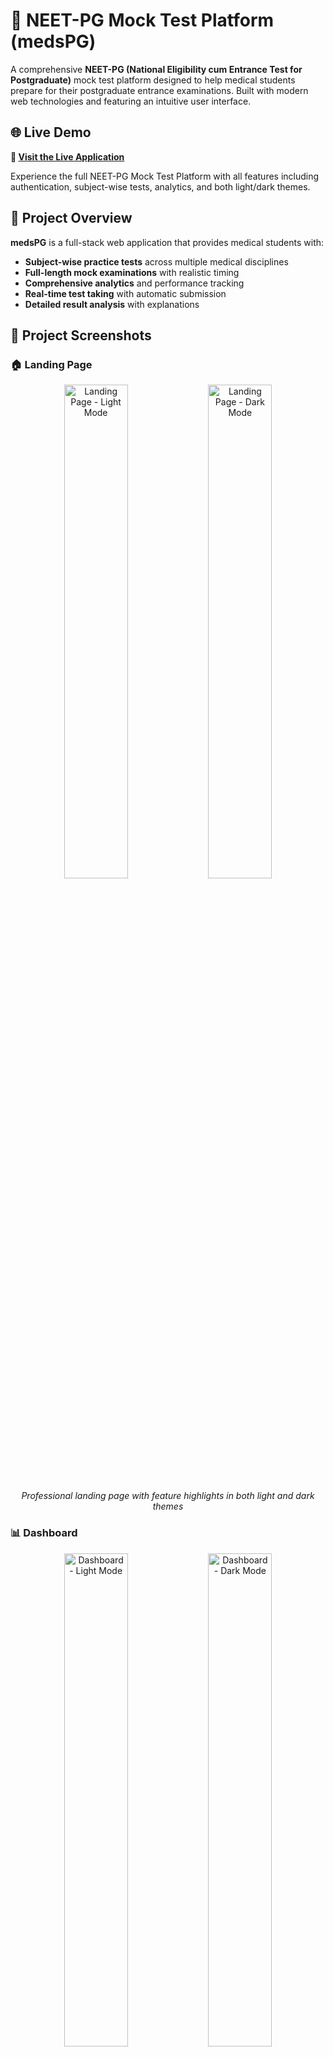 # 🏥 NEET-PG Mock Test Platform (medsPG)

A comprehensive **NEET-PG (National Eligibility cum Entrance Test for Postgraduate)** mock test platform designed to help medical students prepare for their postgraduate entrance examinations. Built with modern web technologies and featuring an intuitive user interface.

## 🌐 Live Demo

**🚀 [Visit the Live Application](https://medspg.vercel.app)**

Experience the full NEET-PG Mock Test Platform with all features including authentication, subject-wise tests, analytics, and both light/dark themes.

## 🌟 Project Overview

**medsPG** is a full-stack web application that provides medical students with:
- **Subject-wise practice tests** across multiple medical disciplines
- **Full-length mock examinations** with realistic timing
- **Comprehensive analytics** and performance tracking
- **Real-time test taking** with automatic submission
- **Detailed result analysis** with explanations

## 📸 Project Screenshots

### 🏠 Landing Page
<div align="center">
  <img src="git images/landing light mode.png" alt="Landing Page - Light Mode" width="45%" />
  <img src="git images/landing dark mode.png" alt="Landing Page - Dark Mode" width="45%" />
  <p><em>Professional landing page with feature highlights in both light and dark themes</em></p>
</div>

### 📊 Dashboard
<div align="center">
  <img src="git images/dashboard light mode.png" alt="Dashboard - Light Mode" width="45%" />
  <img src="git images/dark mode dashboard.png" alt="Dashboard - Dark Mode" width="45%" />
  <p><em>Subject selection interface with progress tracking and performance metrics</em></p>
</div>

### 📝 Test Interface
<div align="center">
  <img src="git images/test page light mode.png" alt="Test Interface - Light Mode" width="80%" />
  <p><em>Interactive test taking interface with real-time timer and question navigation</em></p>
</div>

### 📈 Analytics Dashboard
<div align="center">
  <img src="git images/analytics darkmode.png" alt="Analytics Dashboard - Dark Mode" width="80%" />
  <p><em>Comprehensive performance analytics with charts and subject-wise insights</em></p>
</div>

## 🚀 Core Features

### 🔐 Authentication & Authorization
- **Secure user registration** and login system
- **Email verification** for new accounts
- **Session management** with persistent login
- **Protected routes** and user-specific data access
- **Modal-based authentication** (no page redirects)

### 📚 Subject-Wise Test System
- **Multiple medical subjects**: Anatomy, Physiology, Pathology, Pharmacology, Microbiology, Medicine, etc.
- **Randomized question selection** (up to 20 questions per test)
- **Subject-specific filtering** and search functionality
- **Dynamic question loading** from database

### ⏱️ Interactive Test Interface
- **Real-time countdown timer** (~63 seconds per question)
- **Progress tracking** and navigation between questions
- **Answer selection** with radio button interface
- **Skip functionality** for unanswered questions
- **Auto-submission** when time expires
- **Keyboard shortcuts** (Ctrl+1-9 for question navigation)

### 📊 Comprehensive Results & Analytics
- **Detailed score breakdown** (correct, incorrect, skipped)
- **Percentage-based scoring** system
- **Question-by-question review** with explanations
- **Performance analytics dashboard**
- **Subject-wise performance tracking**
- **Historical test result storage**
- **Time analysis** per question

### 🎨 Modern User Interface
- **Responsive design** for all device sizes
- **Medical-themed color scheme** with professional aesthetics
- **Smooth animations** and transitions using Framer Motion
- **Intuitive navigation** and user experience
- **Dark/Light theme support**
- **Accessibility features** with semantic HTML

## 🛠️ Technology Stack

### Frontend Framework
- **Vite** - Build tool and development server
- **React 18.3.1** - UI library with hooks
- **TypeScript** - Type safety and development experience
- **React Router DOM 6.30.1** - Client-side routing

### UI Components & Styling
- **TailwindCSS 3.4.17** - Utility-first CSS framework
- **shadcn/ui** - High-quality, accessible component library
- **Radix UI primitives** - Headless UI components
- **Framer Motion 12.23.12** - Animation library
- **Lucide React** - Icon library
- **Next Themes** - Theme management

### State Management & Data Fetching
- **TanStack Query 5.83.0** - Server state management and caching
- **React Hook Form 7.61.1** - Form handling and validation
- **Zod 3.25.76** - Schema validation
- **Context API** - Authentication state management

### Backend & Database
- **Supabase** - Backend-as-a-Service
  - **PostgreSQL database** with Row Level Security (RLS)
  - **Real-time subscriptions** for live updates
  - **Authentication system** with JWT tokens
  - **Auto-generated TypeScript types**
  - **RESTful API** with automatic generation

### Charts & Visualization
- **Recharts 2.15.4** - Data visualization library
- **Custom SVG progress indicators**
- **Performance trend charts**

### Development Tools
- **ESLint** - Code linting and quality
- **TypeScript ESLint** - TypeScript-specific linting
- **PostCSS** - CSS processing
- **Autoprefixer** - CSS vendor prefixing

## 🏗️ Project Architecture

### 📁 Folder Structure
```
src/
├── components/
│   ├── ui/                 # Reusable UI components (shadcn/ui)
│   └── ThemeToggle.tsx     # Theme switching component
├── hooks/
│   ├── useAuth.tsx         # Authentication context and logic
│   ├── use-toast.ts        # Toast notification hook
│   └── use-mobile.tsx      # Mobile detection hook
├── integrations/
│   └── supabase/
│       ├── client.ts       # Supabase client setup
│       └── types.ts         # Database type definitions
├── lib/
│   └── utils.ts            # Common utility functions
├── pages/
│   ├── Landing.tsx         # Homepage/landing page
│   ├── Auth.tsx            # Authentication page
│   ├── Dashboard.tsx       # Main dashboard with subjects
│   ├── Test.tsx            # Test taking interface
│   ├── Results.tsx         # Test results and review
│   ├── Analytics.tsx       # Performance analytics
│   ├── Terms.tsx           # Terms of service
│   └── NotFound.tsx        # 404 error page
├── App.tsx                 # Main application component
├── main.tsx                # Application entry point
└── index.css               # Global styles
```

### 🗄️ Database Schema

#### Questions Table
```sql
CREATE TABLE "Questions" (
  id SERIAL PRIMARY KEY,
  question_text TEXT,
  options JSON,
  correct_answer TEXT,
  subject TEXT NOT NULL,
  explanation TEXT
);
```

#### TestResults Table
```sql
CREATE TABLE "TestResults" (
  id SERIAL PRIMARY KEY,
  user_id UUID REFERENCES auth.users(id) ON DELETE CASCADE,
  subject TEXT NOT NULL,
  score_percent INTEGER NOT NULL,
  correct_count INTEGER NOT NULL,
  wrong_count INTEGER NOT NULL,
  skipped_count INTEGER DEFAULT 0,
  total_questions INTEGER NOT NULL,
  time_per_question INTEGER[] DEFAULT '{}',
  created_at TIMESTAMP WITH TIME ZONE DEFAULT NOW()
);
```

## 🔄 User Flow & State Management

### 1. **Authentication Flow**
```typescript
// User registration/login
const { signUp, signIn, signOut, user, session } = useAuth();

// Protected routes
if (!user) return <Navigate to="/" replace />;
```

### 2. **Test Taking Workflow**
```typescript
// State management for test taking
const [questions, setQuestions] = useState<Question[]>([]);
const [currentQuestionIndex, setCurrentQuestionIndex] = useState(0);
const [answers, setAnswers] = useState<{ [key: number]: string }>({});
const [timeLeft, setTimeLeft] = useState<number>(0);
const [timePerQuestion, setTimePerQuestion] = useState<number[]>([]);
```

### 3. **Answer Tracking System**
- **Real-time answer storage** in local state
- **Time tracking** per question
- **Progress persistence** during test session
- **Automatic result calculation** on submission

### 4. **Results Processing**
```typescript
// Automatic result saving to database
const resultData = {
  user_id: user.id,
  subject: subject,
  score_percent: Math.round((score / total) * 100),
  correct_count: score,
  wrong_count: wrongCount,
  skipped_count: skippedCount,
  total_questions: total,
  time_per_question: timePerQuestion
};
```

## 🚀 Getting Started

### Prerequisites
- **Node.js** (v18 or higher)
- **npm** or **yarn** package manager
- **Supabase account** for backend services

### Installation

1. **Clone the repository**
```bash
git clone https://github.com/yourusername/medsPG.git
cd medsPG
```

2. **Install dependencies**
```bash
npm install
# or
yarn install
```

3. **Environment Setup**
Create a `.env.local` file in the root directory:
```env
VITE_SUPABASE_URL=your_supabase_url
VITE_SUPABASE_ANON_KEY=your_supabase_anon_key
```

4. **Database Setup**
Run the SQL scripts in your Supabase dashboard:
- `create-testresults-table.sql`
- `deployment-security.sql`

5. **Start development server**
```bash
npm run dev
# or
yarn dev
```

6. **Build for production**
```bash
npm run build
# or
yarn build
```

## 🔧 Development Scripts

```json
{
  "dev": "vite",                    // Start development server
  "build": "vite build",           // Build for production
  "build:dev": "vite build --mode development", // Build in dev mode
  "lint": "eslint .",              // Run ESLint
  "preview": "vite preview"        // Preview production build
}
```

## 🔒 Security Features

- **Row Level Security (RLS)** enabled on all tables
- **User-specific data access** policies
- **JWT token authentication** with automatic refresh
- **Secure API endpoints** with Supabase
- **Input validation** with Zod schemas
- **XSS protection** with React's built-in sanitization

## 📊 Performance Optimizations

- **React Query** for efficient data fetching and caching
- **Lazy loading** of components
- **Optimized bundle size** with Vite
- **Database indexing** for faster queries
- **Real-time updates** with Supabase subscriptions

## 🧪 Code Quality

- **TypeScript** for type safety
- **ESLint** for code linting
- **Component-based architecture** for reusability
- **Custom hooks** for logic separation
- **Error boundaries** for graceful error handling
- **Accessibility** with ARIA attributes

## 🚀 Deployment

### 🌐 Live Application
**🚀 [medsPG Live Demo](https://medspg.vercel.app)** - Experience the full platform with all features!

### Vercel (Recommended)
1. Connect your GitHub repository to Vercel
2. Set environment variables in Vercel dashboard
3. Deploy automatically on push to main branch

### Netlify
1. Build the project: `npm run build`
2. Deploy the `dist` folder to Netlify
3. Configure environment variables

### Manual Deployment
1. Build the project: `npm run build`
2. Upload the `dist` folder to your hosting provider
3. Configure environment variables

## 🤝 Contributing

1. Fork the repository
2. Create a feature branch: `git checkout -b feature-name`
3. Commit your changes: `git commit -m 'Add feature'`
4. Push to the branch: `git push origin feature-name`
5. Submit a pull request

## 📝 License

This project is licensed under the MIT License - see the [LICENSE](LICENSE) file for details.

## 👨‍💻 Developer

**Jalaj Balodi**
- Email: jalajbalodi264@gmail.com
- Project: NEET-PG Mock Test Platform (medsPG)

## 🔮 Future Enhancements

- **Bulk question bank upload** functionality
- **Payment integration** (Stripe + Razorpay)
- **Advanced analytics** with machine learning insights
- **Mobile app** development
- **Offline test taking** capability
- **Social features** for study groups
- **AI-powered question recommendations**

## 📞 Support

For support, email jalajbalodi264@gmail.com or create an issue in the repository.

---

**Built with ❤️ for medical students preparing for NEET-PG examinations**